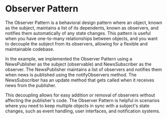 # Observer Pattern 


The Observer Pattern is a behavioral design pattern where an object, known as the subject, maintains a list of its dependents, known as observers, and notifies them automatically of any state changes. This pattern is useful when you have one-to-many relationships between objects, and you want to decouple the subject from its observers, allowing for a flexible and maintainable codebase.

In the example, we implemented the Observer Pattern using a NewsPublisher as the subject (observable) and NewsSubscriber as the observer. The NewsPublisher maintains a list of observers and notifies them when news is published using the notifyObservers method. The NewsSubscriber has an update method that gets called when it receives news from the publisher.

This decoupling allows for easy addition or removal of observers without affecting the publisher's code. The Observer Pattern is helpful in scenarios where you need to keep multiple objects in sync with a subject's state changes, such as event handling, user interfaces, and notification systems.